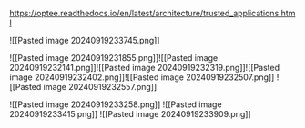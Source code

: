 


https://optee.readthedocs.io/en/latest/architecture/trusted_applications.html


![[Pasted image 20240919233745.png]]

![[Pasted image 20240919231855.png]]![[Pasted image 20240919232141.png]]![[Pasted image 20240919232319.png]]![[Pasted image 20240919232402.png]]![[Pasted image 20240919232507.png]]
![[Pasted image 20240919232557.png]]

![[Pasted image 20240919233258.png]]
![[Pasted image 20240919233415.png]]
![[Pasted image 20240919233909.png]]